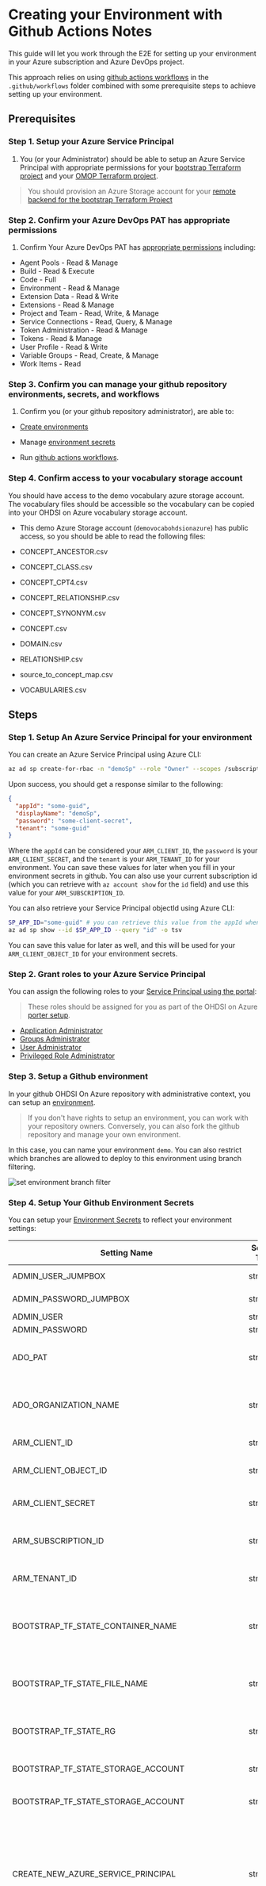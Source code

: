 # Creating your Environment with Github Actions Notes

This guide will let you work through the E2E for setting up your environment in your Azure subscription and Azure DevOps project.

This approach relies on using [github actions workflows](https://docs.github.com/en/github-ae@latest/actions/using-workflows/about-workflows) in the `.github/workflows` folder combined with some prerequisite steps to achieve setting up your environment.

## Prerequisites

### Step 1. Setup your Azure Service Principal

1. You (or your Administrator) should be able to setup an Azure Service Principal with appropriate permissions for your [bootstrap Terraform project](/infra/terraform/bootstrap/README.md) and your [OMOP Terraform project](/infra/terraform/omop/README.md).

> You should provision an Azure Storage account for your [remote backend for the bootstrap Terraform Project](/infra/terraform/bootstrap/README.md#using-an-azure-storage-account-for-your-remote-backend)

### Step 2. Confirm your Azure DevOps PAT has appropriate permissions

1. Confirm Your Azure DevOps PAT has [appropriate permissions](/infra/terraform/bootstrap/README.md#ado-pat-notes) including:

* Agent Pools - Read & Manage
* Build - Read & Execute
* Code - Full
* Environment - Read & Manage
* Extension Data - Read & Write
* Extensions - Read & Manage
* Project and Team - Read, Write, & Manage
* Service Connections - Read, Query, & Manage
* Token Administration - Read & Manage
* Tokens - Read & Manage
* User Profile - Read & Write
* Variable Groups - Read, Create, & Manage
* Work Items - Read

### Step 3. Confirm you can manage your github repository environments, secrets, and workflows

1. Confirm you (or your github repository administrator), are able to:

* [Create environments](https://docs.github.com/en/actions/deployment/targeting-different-environments/using-environments-for-deployment)

* Manage [environment secrets](https://docs.github.com/en/actions/deployment/targeting-different-environments/using-environments-for-deployment#environment-secrets)

* Run [github actions workflows](https://docs.github.com/en/actions/using-workflows/triggering-a-workflow).

### Step 4. Confirm access to your vocabulary storage account

You should have access to the demo vocabulary azure storage account.  The vocabulary files should be accessible so the vocabulary can be copied into your OHDSI on Azure vocabulary storage account.

* This demo Azure Storage account (`demovocabohdsionazure`) has public access, so you should be able to read the following files:

* CONCEPT_ANCESTOR.csv
* CONCEPT_CLASS.csv
* CONCEPT_CPT4.csv
* CONCEPT_RELATIONSHIP.csv
* CONCEPT_SYNONYM.csv
* CONCEPT.csv
* DOMAIN.csv
* RELATIONSHIP.csv
* source_to_concept_map.csv
* VOCABULARIES.csv

## Steps

### Step 1. Setup An Azure Service Principal for your environment

You can create an Azure Service Principal using Azure CLI:

```bash
az ad sp create-for-rbac -n "demoSp" --role "Owner" --scopes /subscriptions/<subscription-id>
```

Upon success, you should get a response similar to the following:

```json
{
  "appId": "some-guid",
  "displayName": "demoSp",
  "password": "some-client-secret",
  "tenant": "some-guid"
}
```

Where the `appId` can be considered your `ARM_CLIENT_ID`, the `password` is your `ARM_CLIENT_SECRET`, and the `tenant` is your `ARM_TENANT_ID` for your environment.  You can save these values for later when you fill in your environment secrets in github.  You can also use your current subscription id (which you can retrieve with `az account show` for the `id` field) and use this value for your `ARM_SUBSCRIPTION_ID`.

You can also retrieve your Service Principal objectId using Azure CLI:

```bash
SP_APP_ID="some-guid" # you can retrieve this value from the appId when running `az ad sp create-for-rbac`
az ad sp show --id $SP_APP_ID --query "id" -o tsv
```

You can save this value for later as well, and this will be used for your `ARM_CLIENT_OBJECT_ID` for your environment secrets.

### Step 2. Grant roles to your Azure Service Principal

You can assign the following roles to your [Service Principal using the portal](https://docs.microsoft.com/en-us/azure/active-directory/fundamentals/active-directory-users-assign-role-azure-portal):

> These roles should be assigned for you as part of the OHDSI on Azure [porter setup](/local_development_setup.md/#setup-porter).

* [Application Administrator](https://docs.microsoft.com/en-us/azure/active-directory/roles/permissions-reference#application-administrator)
* [Groups Administrator](https://docs.microsoft.com/en-us/azure/active-directory/roles/permissions-reference#groups-administrator)
* [User Administrator](https://docs.microsoft.com/en-us/azure/active-directory/roles/permissions-reference#user-administrator)
* [Privileged Role Administrator](https://docs.microsoft.com/en-us/azure/active-directory/roles/permissions-reference#privileged-role-administrator)

### Step 3. Setup a Github environment

In your github OHDSI On Azure repository with administrative context, you can setup an [environment](https://docs.github.com/en/actions/deployment/targeting-different-environments/using-environments-for-deployment).

> If you don't have rights to setup an environment, you can work with your repository owners.  Conversely, you can also fork the github repository and manage your own environment.

In this case, you can name your environment `demo`.  You can also restrict which branches are allowed to deploy to this environment using branch filtering.

![set environment branch filter](/docs/media/github_create_environment_0.png)

### Step 4. Setup Your Github Environment Secrets

You can setup your [Environment Secrets](https://docs.github.com/en/actions/deployment/targeting-different-environments/using-environments-for-deployment#environment-secrets) to reflect your environment settings:

| Setting Name | Setting Type | Sample Value | Notes |
|--|--|--|--|
| ADMIN_USER_JUMPBOX | string | `azureuser` | This is your Azure VM Jumpbox user name. |
| ADMIN_PASSWORD_JUMPBOX | string | `P@$$w0rd1234!` | This is your Azure VM Jumpbox password. |
| ADMIN_USER | string | `azureuser` | This is your Azure VMSS user name. |
| ADMIN_PASSWORD | string | `replaceP@SSW0RD` | This is your Azure VMSS password. |
| ADO_PAT | string | `my-PAT` | This is your Azure [DevOps PAT](https://docs.microsoft.com/en-us/azure/devops/organizations/accounts/use-personal-access-tokens-to-authenticate?view=azure-devops&tabs=Windows).  You should use the Azure DevOps PAT which is setup as part of the [prerequisites steps](/infra/terraform/bootstrap/README.md/#ado-pat-notes). |
| ADO_ORGANIZATION_NAME | string | `my-org` | This is your Azure DevOps [organization name](https://docs.microsoft.com/en-us/azure/devops/extend/develop/work-with-urls), so assuming your Azure DevOps URL is: `https://dev.azure.com/<my-org>`, you would specify `my-org`. |
| ARM_CLIENT_ID | string | `some-guid` | This is your Azure Service Principal `appId`.  You can get this from [Step 1](/docs/creating_your_environment_with_github_actions.md/#step-1-setup-an-azure-service-principal-for-your-environment). |
| ARM_CLIENT_OBJECT_ID | string | `some-guid` | This is your Azure Service Principal `objectId`.  You can get this from [Step 1](/docs/creating_your_environment_with_github_actions.md/#step-1-setup-an-azure-service-principal-for-your-environment). |
| ARM_CLIENT_SECRET | string | `some-password` | This is your Azure Service Principal `password`.  You can get this from [Step 1](/docs/creating_your_environment_with_github_actions.md/#step-1-setup-an-azure-service-principal-for-your-environment). |
| ARM_SUBSCRIPTION_ID | string | `some-guid` | This is the Azure Subscription ID which has your Azure Service Principal.  You can get this from [Step 1](/docs/creating_your_environment_with_github_actions.md/#step-1-setup-an-azure-service-principal-for-your-environment). |
| ARM_TENANT_ID | string | `some-guid` | This is the Azure Tenant ID which has your Azure Service Principal.  You can get this from [Step 1](/docs/creating_your_environment_with_github_actions.md/#step-1-setup-an-azure-service-principal-for-your-environment). |
| BOOTSTRAP_TF_STATE_CONTAINER_NAME | string | `<prefix>-<environment>-tfstate` | This is the name of your Bootstrap Terraform State File Azure Storage Container name.  This should correspond to the container name you set for your [remote backend for the bootstrap Terraform project](/infra/terraform/bootstrap/README.md#using-an-azure-storage-account-for-your-remote-backend) |
| BOOTSTRAP_TF_STATE_FILE_NAME | string | `terraform.tfstate` | This is the name of your Bootstrap Terraform State File Azure Storage Blob name.  This is the default name for your [remote backend for the bootstrap Terraform project](/infra/terraform/bootstrap/README.md#using-an-azure-storage-account-for-your-remote-backend) |
| BOOTSTRAP_TF_STATE_RG | string | `some-bootstrap-rg` | This is the resource group name which has your Azure Storage account for your [remote backend for the bootstrap Terraform project](/infra/terraform/bootstrap/README.md#using-an-azure-storage-account-for-your-remote-backend) |
| BOOTSTRAP_TF_STATE_STORAGE_ACCOUNT | string | `bootstraptfstate` | This is the Azure Storage Account name for your [remote backend for the bootstrap Terraform project](/infra/terraform/bootstrap/README.md#using-an-azure-storage-account-for-your-remote-backend) |
| BOOTSTRAP_TF_STATE_STORAGE_ACCOUNT | string | `bootstraptfstate` | This is the Azure Storage Account name for your [remote backend for the bootstrap Terraform project](/infra/terraform/bootstrap/README.md#using-an-azure-storage-account-for-your-remote-backend) |
| CREATE_NEW_AZURE_SERVICE_PRINCIPAL | string | `1` | Indicate whether to create a new Azure Service Principal for your porter bootstrap setup, and this value defaults to `1`.  If you would like to bring your own Service principal, set this value to `0` and be sure to specify `ARM_CLIENT_ID`, `ARM_CLIENT_OBJECT_ID`, `ARM_CLIENT_SECRET`, `ARM_SUBSCRIPTION_ID`, and `ARM_TENANT_ID`. |
| ENVIRONMENT | string | `demo` | Use this to designate your TF environment for your [bootstrap Terraform variables](/infra/terraform/bootstrap/README.md#step-1-update-your-variables) and will be populated in your [Variable Group](/docs/update_your_variables.md/#2-bootstrap-settings-vg). |
| INCLUDE_KEY_VAULT_PORTER_SECRETS | string | `1` | Indicate whether to use Azure Key Vault for your porter bootstrap setup, this value defaults to `1`.  If you set it to `0` you will instead rely on environment variables. |
| OMOP_PASSWORD | sensitive string | `some-password` | This is your Azure SQL DB Admin password for your [Environment](/infra/terraform/omop/README.md) which will be populated in your [Key Vault linked Variable Group](/docs/update_your_variables.md/#1-bootstrap-vg).  This is user supplied for your [bootstrap Terraform variables](/infra/terraform/bootstrap/README. |
| PREFIX | string | `sharing` | This is the prefix for your environment (from your [bootstrap Terraform project](/infra/terraform/bootstrap/README.md/#step-1-update-terraformtfvars)), see the notes for [more details](/infra/terraform/bootstrap/README.md#prefix). |
| SOURCE_VOCABULARIES_STORAGE_ACCOUNT_CONTAINER | string | `vocabularies` | This is your source vocabularies Azure Storage Account container name.  The default is `vocabularies`.  You can review this value from [confirming access to your vocabulary storage account](/docs/creating_your_environment_with_github_actions.md/#step-4-confirm-access-to-your-vocabulary-storage-account). |
| SOURCE_VOCABULARIES_STORAGE_ACCOUNT_NAME | string | `demovocabohdsionazure` | This is your source vocabularies Azure Storage Account container name.  The default is `demovocabohdsionazure`.  You can review this value from [confirming access to your vocabulary storage account](/docs/creating_your_environment_with_github_actions.md/#step-4-confirm-access-to-your-vocabulary-storage-account). |
| VOCABULARIES_CONTAINER_NAME | string | `vocabularies` | This is your destination vocabularies Azure Storage Account container name.  The Azure Storage account will be available as part of deployment (e.g. `.github/workflows/deploy.yml`). |
| VOCABULARIES_CONTAINER_PATH | string | `vocabularies/19-AUG-2021` | This is your destination vocabularies Azure Storage Account container path.  The Azure Storage account will be available as part of deployment (e.g. `.github/workflows/deploy.yml`). |
| VOCABULARIES_SEARCH_PATTERN | string | `19-AUG-2021/*.csv` | This is your search pattern to use to find the vocabulary files in your source vocabularies Azure Storage Account container path. |

### Step 5. Deploying with github actions workflows

Currently the deployment workflows (under `.github/workflows/deploy.yml`) run on a schedule and on PR to the `main` branch based on your `demo` environment settings.

> This approach is wrapped with an OHDSI on Azure [Porter bundle](/local_development_setup.md#setup-porter) to manage installing, running your deployment for your environment, vocabulary, and broadsea, and also uninstalling workflows.
> This approach also relies on using an [Azure Storage remote backend](https://docs.microsoft.com/en-us/azure/developer/terraform/store-state-in-azure-storage?tabs=azure-cli) for both the [bootstrap Terraform project](/infra/terraform/bootstrap/README.md) and the [omop Terraform project](/infra/terraform/omop/README.md).
> The demo environment uses [environment secrets](https://docs.github.com/en/actions/deployment/targeting-different-environments/using-environments-for-deployment#environment-secrets) to manage settings required for setting up the OHDSI on Azure demo environment.
> This approach further assumes that the `main` branch is the default branch, as the [azure devops pipeline github action](https://docs.microsoft.com/en-us/azure/devops/pipelines/ecosystems/github-actions?#branch-considerations) relies on calling the default branch when calling a pipeline.  Currently you cannot set the default branch when importing a project through the [Azure DevOps provider](https://github.com/microsoft/terraform-provider-azuredevops/issues/297).

The `deploy.yml` workflow covers the following:

1. Deploy the [bootstrap Terraform project](/infra/terraform/bootstrap/README.md).

* This deployment will also include setting up your Azure DevOps VMSS agent pools.
  * You will need to ensure that the Azure DevOps VMSS agent pools are ready so the following deployment pipelines can run.  If you are running into issues with your Azure DevOps VMSS Agent Pools, you can review the [troubleshooting notes](/docs/troubleshooting/troubleshooting_azure_vmss_agent_pool.md).

2. Deploy the [omop Terraform project](/infra/terraform/omop/README.md)

* This deployment will stand up your OHDSI on Azure OMOP Resource Group.
  * You (or your administrator) can confirm the [post Terraform deployment steps](/infra/terraform/omop/README.md#step-3-run-post-terraform-deployment-steps) prior to setting up your vocabualry.  This step is handled through the porter action but you can review the changes manually if desired.

3. Setup your [vocabulary in your OHDSI on Azure environment](/docs/setup/setup_vocabulary.md) by ensuring your [vocabulary files are populated](/docs/setup/setup_vocabulary.md) in your vocabulary Azure Storage Account and triggering your [vocabulary pipelines](/pipelines/README.md#vocabulary-pipelines).  If the vocabulary files are not available, the workflow will attempt to copy the vocabulary files from the [demo Vocabulary Azure Storage account](/docs/creating_your_environment_with_github_actions.md#step-4-confirm-access-to-your-vocabulary-storage-account) into your vocabulary Azure Storage Account.

4. Deploy [Broadsea](/apps/README.md) to your OHDSI on Azure Environment by triggering the [broadsea pipelines](/pipelines/README.md#broadsea-pipelines)

